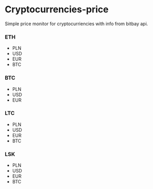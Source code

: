 # Cryptocurrencies-price
Simple price monitor for cryptocurriencies with info from bitbay api. 
### ETH
- PLN
- USD
- EUR
- BTC
### BTC
- PLN
- USD
- EUR
### LTC
- PLN
- USD
- EUR
- BTC
### LSK
- PLN
- USD
- EUR
- BTC
